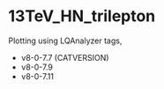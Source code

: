 13TeV_HN_trilepton
====

Plotting using LQAnalyzer tags,

* v8-0-7.7 (CATVERSION)
* v8-0-7.9
* v8-0-7.11
